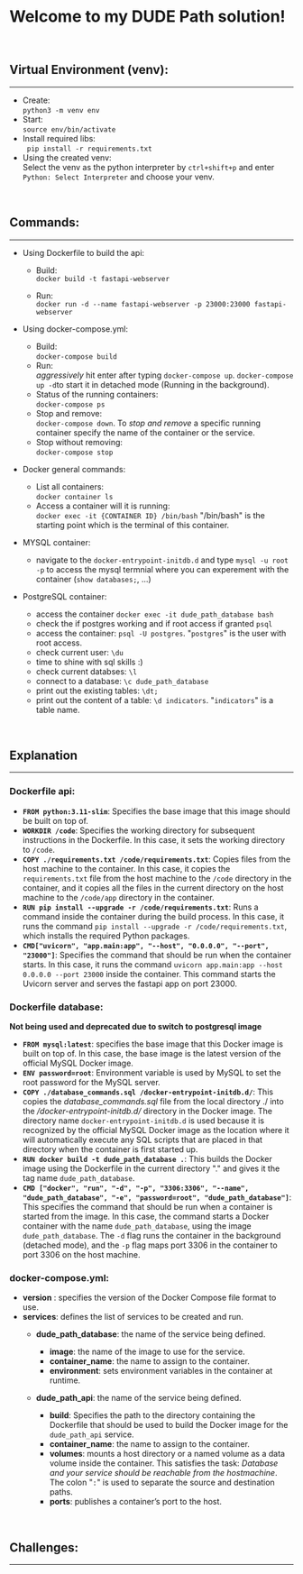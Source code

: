 # Welcome to my DUDE Path solution!

<br>


## Virtual Environment (venv):
___
+ Create: <br>
    ```python3 -m venv env```
+ Start: <br>
    ```source env/bin/activate```
+ Install required libs: <br>
    ```	pip install -r requirements.txt```
+ Using the created venv: <br>
    Select the venv as the python interpreter by `ctrl+shift+p` and enter `Python: Select Interpreter` and choose your venv.  

<br>

##  Commands:
___
+ Using Dockerfile to build the api:
    + Build: <br>
    `docker build -t fastapi-webserver`

    + Run: <br>
    ``` docker run -d --name fastapi-webserver -p 23000:23000 fastapi-webserver ```

+ Using docker-compose.yml:
    + Build: <br>
        `docker-compose build`
    + Run: <br>
        *aggressively* hit enter after typing `docker-compose up`.
        `docker-compose up -d`to start it in detached mode (Running in the background).
    + Status of the running containers: <br>
        `docker-compose ps`
    + Stop and remove: <br>
        `docker-compose down`. To *stop and remove* a specific running container specify the name of the container or the service.
    + Stop without removing: <br>
        `docker-compose stop`

+ Docker general commands:
    + List all containers: <br>
        `docker container ls`
    + Access a container will it is running: <br>
        `docker exec -it {CONTAINER ID} /bin/bash` "/bin/bash" is the starting point which is the terminal of this container.

+ MYSQL container:
    + navigate to the `docker-entrypoint-initdb.d` and type `mysql -u root -p` to access the mysql termnial where you can experement with the container (`show databases;`, ...)



+ PostgreSQL container:
    + access the container `docker exec -it dude_path_database bash`
    + check the if postgres working and if root access if granted `psql`
    + access the container: `psql -U postgres`. "`postgres`" is the user with root access.
    + check current user: `\du`
    + time to shine with sql skills :)
    + check current databses: `\l`
    + connect to a database: `\c dude_path_database`
    + print out the existing tables: `\dt;`
    + print out the content of a table: `\d indicators`. "`indicators`" is a table name.
<br>

## Explanation
___

### Dockerfile api:

+ **`FROM python:3.11-slim`**: Specifies the base image that this image should be built on top of.
+ **`WORKDIR /code`**: Specifies the working directory for subsequent instructions in the Dockerfile. In this case, it sets the working directory to `/code`.
+ **`COPY ./requirements.txt /code/requirements.txt`**: Copies files from the host machine to the container. In this case, it copies the `requirements.txt` file from the host machine to the `/code` directory in the container, and it copies all the files in the current directory on the host machine to the `/code/app` directory in the container.
+ **`RUN pip install --upgrade -r /code/requirements.txt`**: Runs a command inside the container during the build process. In this case, it runs the command `pip install --upgrade -r /code/requirements.txt`, which installs the required Python packages.
+ **`CMD["uvicorn", "app.main:app", "--host", "0.0.0.0", "--port", "23000"]`**: Specifies the command that should be run when the container starts. In this case, it runs the command `uvicorn app.main:app --host 0.0.0.0 --port 23000` inside the container. This command starts the Uvicorn server and serves the fastapi app on port 23000.


### Dockerfile database:
**Not being used and deprecated due to switch to postgresql image**
+ **`FROM mysql:latest`**: specifies the base image that this Docker image is built on top of. In this case, the base image is the latest version of the official MySQL Docker image.
+ **`ENV password=root`**: Environment variable is used by MySQL to set the root password for the MySQL server.
+ **`COPY ./database_commands.sql /docker-entrypoint-initdb.d/`**: This copies the *database_commands.sql* file from the local directory ./ into the */docker-entrypoint-initdb.d/* directory in the Docker image. The directory name `docker-entrypoint-initdb.d` is used because it is recognized by the official MySQL Docker image as the location where it will automatically execute any SQL scripts that are placed in that directory when the container is first started up.
+ **`RUN docker build -t dude_path_database .`**: This builds the Docker image using the Dockerfile in the current directory "." and gives it the tag name `dude_path_database`.
+ **`CMD ["docker", "run", "-d", "-p", "3306:3306", "--name", "dude_path_database", "-e", "password=root", "dude_path_database"]`**: This specifies the command that should be run when a container is started from the image. In this case, the command starts a Docker container with the name `dude_path_database`, using the image `dude_path_database`. The `-d` flag runs the container in the background (detached mode), and the `-p` flag maps port 3306 in the container to port 3306 on the host machine.


### docker-compose.yml:
+ **version** : specifies the version of the Docker Compose file format to use.
+ **services**: defines the list of services to be created and run.
    + **dude_path_database**: the name of the service being defined.
        + **image**: the name of the image to use for the service.
        + **container_name**: the name to assign to the container.
        + **environment**: sets environment variables in the container at runtime. 

    + **dude_path_api**: the name of the service being defined.
        + **build**: Specifies the path to the directory containing the Dockerfile that should be used to build the Docker image for the `dude_path_api` service.
        + **container_name**: the name to assign to the container.
        + **volumes**: mounts a host directory or a named volume as a data volume inside the container. This satisfies the task: *Database and your service should be reachable from the hostmachine*. The colon "`:`" is used to separate the source and destination paths.
        + **ports**: publishes a container’s port to the host.


<br>

## Challenges:
___

